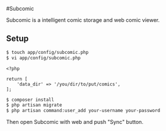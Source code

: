 #Subcomic


Subcomic is a intelligent comic storage and web comic viewer.


## Setup

```sh
$ touch app/config/subcomic.php
$ vi app/config/subcomic.php
```

```
<?php

return [
    'data_dir' => '/you/dir/to/put/comics',
];
```

```sh
$ composer install
$ php artisan migrate
$ php artisan command:user_add your-username your-password
```

Then open Subcomic with web and push "Sync" button.